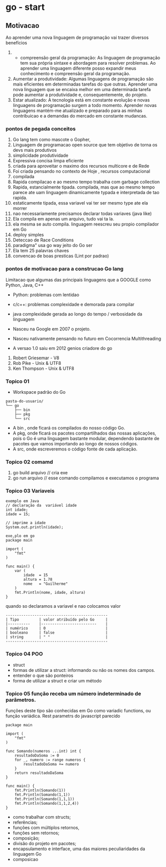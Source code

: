 # go - start

## Motivacao
Ao aprender uma nova linguagem de programação vai trazer diversos benefícios
 1. - compreensão geral da programação:
    As linguagem de programação tem sua própria sintaxe e abordagem para resolver problemas. Ao aprender uma linguagem diferente posso expandir meus conhecimento e compreensão geral da programação.
 2. Aumentar a produtividade:
    Algumas linguagens de programação são mais eficientes em determinadas tarefas do que outras. Aprender uma nova linguagem que se encaixa melhor em uma determinada tarefa pode aumentar a produtividade e, consequentemente, do projeto.
  3. Estar atualizado:
    A tecnologia está em constante evolução e novas linguagens de programação surgem a todo momento. Aprender novas linguagens mantém-me atualizado e preparado para as  minhas contribuicao  e a demandas do mercado em constante mudancas.

### pontos de pegada conceitos

1.  Go lang tem como mascote o Gopher,
2.  Linguagem de programacao open source que tem objetivo de torna os devs mais produtivos
3.  simplicidade produtividade
4.  Expressiva concisa limpa eficiente
5.  criada para aproveitar o maximo dos recursos multicore e de Rede
6.  Foi criada pensando no contexto de Hoje , recursos computacional
7.  compilada
8.  Rapida compilacao e ao mesmo tempo trabalha com garbage collection
9.  Rapida, estancialmente tipada. compilada, mas que ao mesmo tempo parece ate uam linguagem dinamicamente typada e interpretada de tao rapida.
10. estaticamente tipada, essa variavel vai ter ser mesmo type ate ela morrer
11. nao necessariamente precisamos declarar todas variaves (java like)
12. Ela compila em apenas um arquivo, tudo vai ta la.
14. ela mesma se auto compila. linguagem reescreu seu propio compilador em Go
15. deploy simples
16. Deteccao de Race Conditions
17. paradigma" usa go way jeito do Go ser
18. Ela tem 25 palavras chaves
19. convencao de boas presticas (Lint por padrao)


### pontos de motivacao para a construcao Go lang

Limitacao que algumas das principais linguagens que a GOOGLE como Python, Java, C++

- Python: problemas com lentidao
- c/c++: problemas complexidade e demorada para compilar
- java complexidade gerada ao longo do tempo / verbosidade da linguagem

- Nasceu na Google  em  2007 o projeto.
- Nasceu nativamente pensando no futuro em Cocorrencia Multithreading
- A versao 1.0 saiu em 2012
genios criadore do go
1.  Robert Griesemar - V8
2.  Rob Pike  - Unix & UTF8
3.  Ken Thompson - Unix & UTF8

### Topico 01

- Workspace padrão do Go
```
pasta-do-usuario/
└── go
    ├── bin
    ├── pkg
    └── src
```
- A bin , onde ficará os compilados do nosso código Go.
- A pkg, onde ficará os pacotes compartilhados das nossas aplicações, pois o Go é uma linguagem bastante modular, dependendo bastante de pacotes que vamos importando ao longo de nossos códigos.
- A src, onde escreveremos o código fonte de cada aplicação.
### Topico 02 comamd

1. go build arquivo   // cria exe
2. go run arquivo     // esse comando compilamos e executamos o programa

### Topico 03 Variaveis
```
exemplo em Java
// declaração da  variável idade
int idade;
idade = 15;

// imprime a idade
System.out.println(idade);

```

```
exe,plo em go
package main

import (
    "fmt"
)

func main() {
    var (
        idade  = 15
        altura = 1.78
        nome   = "Guilherme"
    )
    fmt.Println(nome, idade, altura)
}
```
quando so declaramos a variavel e nao colocamos valor
```
----------------------------------------------
| Tipo         | valor atribuído pelo Go     |
|----------    |-------------------------    |
| numérico     | 0                           |
| booleano     | false                       |
| string       | " "                         |
----------------------------------------------
```

### Topico 04 POO
- struct
- formas de utilizar a struct: informando ou não os nomes dos campos.
- entender o que são ponteiros
- forma de utilizar a struct e criar um método



### Topico 05 função receba um número indeterminado de parâmetros.
Funções deste tipo são conhecidas em Go como variadic functions, ou função variádica.
Rest parametrs do javascript parecido

```
package main

import (
    "fmt"
)

func Somando(numeros ...int) int {
    resultadoDaSoma := 0
    for _, numero := range numeros {
        resultadoDaSoma += numero
    }
    return resultadoDaSoma
}

func main() {
    fmt.Println(Somando(1))
    fmt.Println(Somando(1,1))
    fmt.Println(Somando(1,1,1))
    fmt.Println(Somando(1,1,2,4))
}

```

 - como trabalhar com structs;
 - referências;
 - funções com múltiplos retornos,
 - funções sem retornos;
 - composição;
 - divisão do projeto em pacotes;
 - encapsulamento e interface, uma das maiores peculiaridades da linguagem Go
 - composicao
 
 
